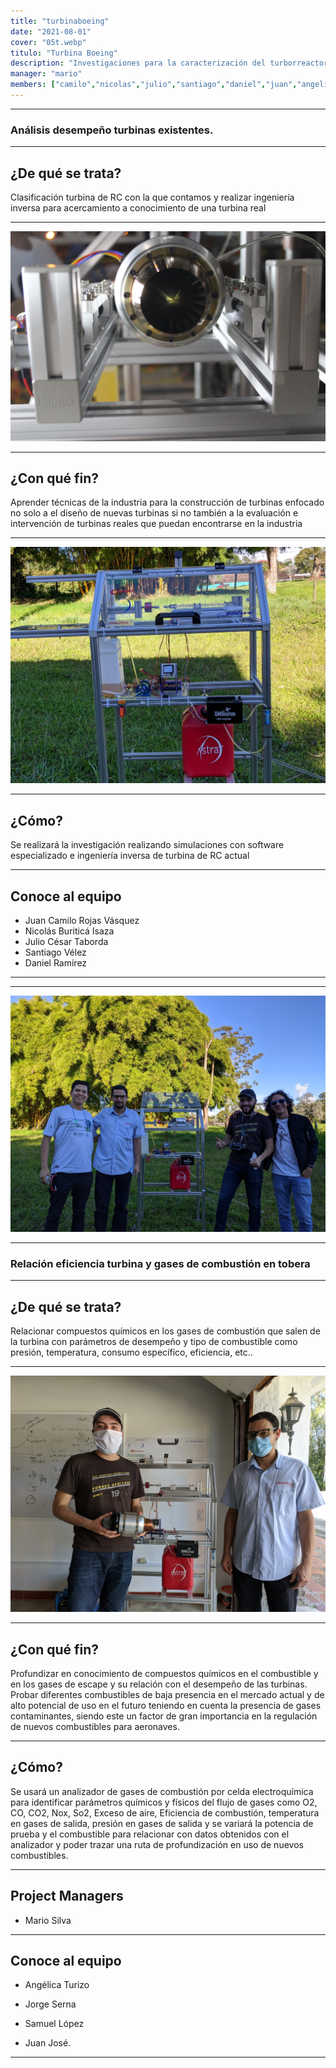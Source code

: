```yaml
---
title: "turbinaboeing"
date: "2021-08-01"
cover: "05t.webp"
titulo: "Turbina Boeing"
description: "Investigaciones para la caracterización del turborreactor RC donado por The Boeing Company al grupo ASTRA."
manager: "mario"
members: ["camilo","nicolas","julio","santiago","daniel","juan","angelica","jorge","samuel"]
---
```


***


### Análisis desempeño turbinas existentes.


***

## ¿De qué se trata?

Clasificación turbina de RC con la que contamos y realizar ingeniería inversa para acercamiento a conocimiento de una turbina real


***


![texto alternativo](03t.webp)

***

## ¿Con qué fin?

Aprender técnicas de la industria para la construcción de turbinas enfocado no solo a el diseño de nuevas turbinas  si no también a la evaluación  e intervención de turbinas reales que puedan encontrarse en la industria

***


![texto alternativo](01t.webp)


***


## ¿Cómo?


Se realizará la investigación realizando simulaciones con software especializado e ingeniería inversa de turbina de RC actual

***



## Conoce al equipo

- Juan Camilo Rojas Vásquez
- Nicolás Buriticá Isaza
- Julio César Taborda
- Santiago Vélez
- Daniel Ramírez

***



***


![texto alternativo](02t.webp)


******


### Relación eficiencia turbina y gases de combustión en tobera



***

## ¿De qué se trata?


Relacionar compuestos químicos en los gases de combustión que salen de la turbina con parámetros de desempeño y tipo de combustible como presión, temperatura, consumo específico, eficiencia, etc..


***

![texto alternativo](04t.webp)

***

## ¿Con qué fin?


Profundizar en conocimiento de compuestos químicos en el combustible y en los gases de escape y su relación con el desempeño de las turbinas. Probar diferentes combustibles de baja presencia en el mercado actual y de alto potencial de uso en el futuro teniendo en cuenta la presencia de gases contaminantes, siendo este un factor de gran importancia en la regulación de nuevos combustibles para aeronaves.


***

## ¿Cómo?

Se usará un analizador de gases de combustión por celda electroquímica para identificar parámetros químicos y físicos del flujo de gases como O2, CO, CO2, Nox, So2, Exceso de aire, Eficiencia de combustión, temperatura en gases de salida, presión en gases de salida y se variará la potencia de prueba y el combustible para relacionar con datos obtenidos con el analizador y poder trazar una ruta de profundización en uso de nuevos combustibles.

***
## Project Managers

- Mario Silva

***

## Conoce al equipo
- Angélica Turizo  

- Jorge Serna     

- Samuel López     

- Juan José.        


***


